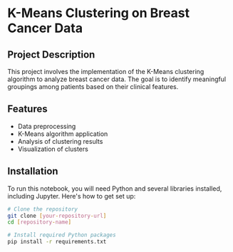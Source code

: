 # K-Means Clustering on Breast Cancer Data

## Project Description
This project involves the implementation of the K-Means clustering algorithm to analyze breast cancer data. 
The goal is to identify meaningful groupings among patients based on their clinical features.

## Features
- Data preprocessing
- K-Means algorithm application
- Analysis of clustering results
- Visualization of clusters

## Installation
To run this notebook, you will need Python and several libraries installed, including Jupyter. Here's how to get set up:

```bash
# Clone the repository
git clone [your-repository-url]
cd [repository-name]

# Install required Python packages
pip install -r requirements.txt
